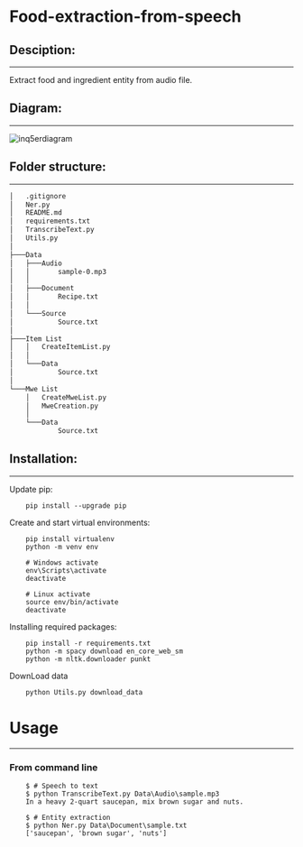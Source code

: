 # **Food-extraction-from-speech**

## Desciption:
---
Extract food and ingredient entity from audio file.

## Diagram:
---
![inq5erdiagram](https://github.com/hautran7201/Food-extraction-from-speech/assets/100859592/f34cce0d-1c6e-4d5d-834c-9e649aa13c8c)


## Folder structure:
-----

```bash
│   .gitignore
│   Ner.py
│   README.md
│   requirements.txt
│   TranscribeText.py
│   Utils.py
│
├───Data
│   ├───Audio
│   │       sample-0.mp3
│   │
│   ├───Document
│   │       Recipe.txt
│   │
│   └───Source
│           Source.txt
│
├───Item List
│   │   CreateItemList.py
│   │
│   └───Data
│           Source.txt
│
└───Mwe List
    │   CreateMweList.py
    │   MweCreation.py
    │
    └───Data
            Source.txt
```

## Installation:
-----

Update pip:
```
    pip install --upgrade pip
```

Create and start virtual environments:
```
    pip install virtualenv
    python -m venv env
    
    # Windows activate
    env\Scripts\activate
    deactivate

    # Linux activate
    source env/bin/activate
    deactivate
```

Installing required packages:
```
    pip install -r requirements.txt
    python -m spacy download en_core_web_sm
    python -m nltk.downloader punkt
```
DownLoad data
```
    python Utils.py download_data
```

# Usage 
-----
### From command line
```
    $ # Speech to text 
    $ python TranscribeText.py Data\Audio\sample.mp3
    In a heavy 2-quart saucepan, mix brown sugar and nuts.
        
    $ # Entity extraction
    $ python Ner.py Data\Document\sample.txt
    ['saucepan', 'brown sugar', 'nuts']
```

